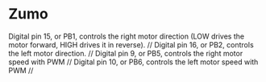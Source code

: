 # Zumo
Digital pin 15, or PB1, controls the right motor direction (LOW drives the motor forward, HIGH drives it in reverse). //
Digital pin 16, or PB2, controls the left motor direction. //
Digital pin 9, or PB5, controls the right motor speed with PWM //
Digital pin 10, or PB6, controls the left motor speed with PWM //
